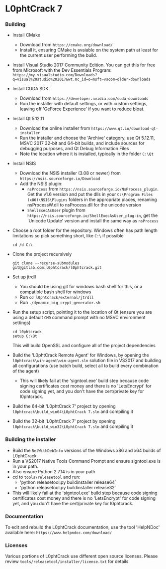 # L0phtCrack 7 #

### Building ###

* Install CMake
  * Download from `https://cmake.org/download/`
  * Install it, ensuring CMake is avaiable on the system path at least for the current user performing the build.

* Install Visual Studio 2017 Community Edition. You can get this for free from Microsoft with the Dev Essentials Program:
  `https://my.visualstudio.com/Downloads?q=visual%20studio%202017&wt.mc_id=o~msft~vscom~older-downloads`

* Install CUDA SDK
  * Download from `https://developer.nvidia.com/cuda-downloads`
  * Run the installer with default settings, or with custom settings, leaving off 'GeForce Experience' if you want to reduce bloat.

* Install Qt 5.12.11
  * Download the online installer from `https://www.qt.io/download-qt-installer`
  * Run the installer and choose the 'Archive' category, use Qt 5.12.11, MSVC 2017 32-bit and 64-bit builds, and include sources for debugging purposes, and Qt Debug Information Files
  * Note the location where it is installed, typically in the folder `C:\Qt`

* Install NSIS
  * Download the NSIS installer (3.08 or newer) from `https://nsis.sourceforge.io/Download`
  * Add the NSIS plugin:
    *  `nsProcess` from `https://nsis.sourceforge.io/NsProcess_plugin`. Get the v1.6 version and put the dlls in your `C:\Program Files (x86)\NSIS\Plugins` folders in the appropriate places, renaming nsProcessW.dll to nsProcess.dll for the unicode version
    *  `ShellExecAsUser` plugin from `https://nsis.sourceforge.io/ShellExecAsUser_plug-in`, get the 'Unicode Update' version and install the same way as `nsProcess`

* Choose a root folder for the repository. Windows often has path length limitations so pick something short, like `C:\` if possible
    ```
    cd /d C:\
    ```
    
* Clone the project recursively
    ```
    git clone --recurse-submodules git@gitlab.com:l0phtcrack/l0phtcrack.git
    ```
* Set up jtrdll
  * You should be using git for windows bash shell for this, or a compatible bash shell for windows
  * Run `cd l0phtcrack/external/jtrdll`
  * Run `./dynamic_big_crypt_generator.sh`
* Run the setup script, pointing it to the location of Qt (ensure you are using a default `CMD` command prompt with no MSVC environment settings)
    ```
    cd l0phtcrack
    setup C:\Qt
    ```
  This will build OpenSSL and configure all of the project dependencies

* Build the 'L0phtCrack Remote Agent' for Windows, by opening the `l0phtcrack\win-agent\win-agent.sln` solution file in VS2017 and building all configurations (use batch build, select all to build every combination of the agent)
  * This will likely fail at the 'signtool.exe' build step because code signing certificates cost money and there is no 'LetsEncrypt' for code signing yet, and you don't have the cert/private key for l0phtcrack.
  
* Build the 64-bit 'L0phtCrack 7' project by opening `l0phtcrack\build_win64\L0phtCrack 7.sln` and compiling it
* Build the 32-bit 'L0phtCrack 7' project by opening `l0phtcrack\build_win32\L0phtCrack 7.sln` and compiling it

### Building the installer
* Build the `RelWithDebInfo` versions of the Windows x86 and x64 builds of L0phtCrack
* Run a VS2017 Native Tools Command Prompt and ensure signtool.exe is in your path.
* Also ensure Python 2.7.14 is in your path
* cd to `tools\releasetool` and run:
  * 'python releasetool.py buildinstaller release64`
  * 'python releasetool.py buildinstaller release32`
* This will likely fail at the 'signtool.exe' build step because code signing certificates cost money and there is no 'LetsEncrypt' for code signing yet, and you don't have the cert/private key for l0phtcrack.

### Documentation ###

To edit and rebuild the L0phtCrack documentation, use the tool 'HelpNDoc' available here: ```https://www.helpndoc.com/download/```

### Licenses ###

Various portions of L0phtCrack use different open source licenses. Please review `tools/releasetool/installer/license.txt` for details
